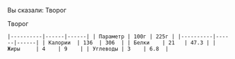 Вы сказали: Творог

Творог

`|----------|------|------|
| Параметр | 100г | 225г |
|----------|------|------|
| Калории  | 136  | 306  |
| Белки    | 21   | 47.3 |
| Жиры     | 4    | 9    |
| Углеводы | 3    | 6.8  |
`
